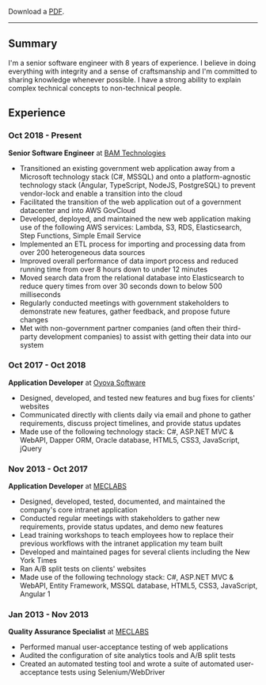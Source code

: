 Download a [PDF](/zachary-godfrey.pdf).

---

## Summary

I'm a senior software engineer with 8 years of experience. I believe in doing everything with
integrity and a sense of craftsmanship and I'm committed to sharing knowledge whenever
possible. I have a strong ability to explain complex technical concepts to non-technical people.

## Experience

### Oct 2018 - Present

**Senior Software Engineer** at [BAM Technologies](https://bamtech.net)

- Transitioned an existing government web application away from a Microsoft technology stack (C#, MSSQL) and onto a platform-agnostic technology stack (Angular, TypeScript, NodeJS, PostgreSQL) to prevent vendor-lock and enable a transition into the cloud
- Facilitated the transition of the web application out of a government datacenter and into AWS GovCloud
- Developed, deployed, and maintained the new web application making use of the following AWS services: Lambda, S3, RDS, Elasticsearch, Step Functions, Simple Email Service
- Implemented an ETL process for importing and processing data from over 200 heterogeneous data sources
- Improved overall performance of data import process and reduced running time from over 8 hours down to under 12 minutes
- Moved search data from the relational database into Elasticsearch to reduce query times from over 30 seconds down to below 500 milliseconds
- Regularly conducted meetings with government stakeholders to demonstrate new features, gather feedback, and propose future changes
- Met with non-government partner companies (and often their third-party development companies) to assist with getting their data into our system

### Oct 2017 - Oct 2018

**Application Developer** at [Oyova Software](https://oyova.com)

- Designed, developed, and tested new features and bug fixes for clients' websites
- Communicated directly with clients daily via email and phone to gather requirements, discuss project timelines, and provide status updates
- Made use of the following technology stack: C#, ASP.NET MVC & WebAPI, Dapper ORM, Oracle database, HTML5, CSS3, JavaScript, jQuery

### Nov 2013 - Oct 2017

**Application Developer** at [MECLABS](https://meclabs.com)

- Designed, developed, tested, documented, and maintained the company's core intranet application
- Conducted regular meetings with stakeholders to gather new requirements, provide status updates, and demo new features
- Lead training workshops to teach employees how to replace their previous workflows with the intranet application my team built
- Developed and maintained pages for several clients including the New York Times
- Ran A/B split tests on clients' websites
- Made use of the following technology stack: C#, ASP.NET MVC & WebAPI, Entity Framework, MSSQL database, HTML5, CSS3, JavaScript, Angular 1

### Jan 2013 - Nov 2013

**Quality Assurance Specialist** at [MECLABS](https://meclabs.com)

- Performed manual user-acceptance testing of web applications
- Audited the configuration of site analytics tools and A/B split tests
- Created an automated testing tool and wrote a suite of automated user-acceptance tests using Selenium/WebDriver

